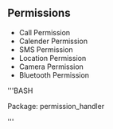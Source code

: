 ## **Permissions** 

* Call Permission
* Calender Permission
* SMS Permission
* Location Permission
* Camera Permission
* Bluetooth Permission

'''BASH

Package: permission_handler

'''
